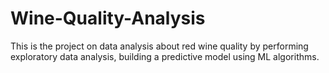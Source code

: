 # Wine-Quality-Analysis
This is the project on data analysis about red wine quality by performing exploratory data analysis, building a predictive model using ML algorithms.

